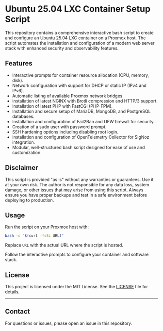 # Ubuntu 25.04 LXC Container Setup Script

This repository contains a comprehensive interactive bash script to create and configure an Ubuntu 25.04 LXC container on a Proxmox host. The script automates the installation and configuration of a modern web server stack with enhanced security and observability features.

## Features

- Interactive prompts for container resource allocation (CPU, memory, disk).
- Network configuration with support for DHCP or static IP (IPv4 and IPv6).
- Automatic listing of available Proxmox network bridges.
- Installation of latest NGINX with Brotli compression and HTTP/3 support.
- Installation of latest PHP with FastCGI (PHP-FPM).
- Installation and secure setup of MariaDB, MongoDB, and PostgreSQL databases.
- Installation and configuration of Fail2Ban and UFW firewall for security.
- Creation of a sudo user with password prompt.
- SSH hardening options including disabling root login.
- Installation and configuration of OpenTelemetry Collector for SigNoz integration.
- Modular, well-structured bash script designed for ease of use and customization.

## Disclaimer

This script is provided "as is" without any warranties or guarantees. Use it at your own risk. The author is not responsible for any data loss, system damage, or other issues that may arise from using this script. Always ensure you have proper backups and test in a safe environment before deploying to production.

## Usage

Run the script on your Proxmox host with:

```bash
bash -c "$(curl -fsSL URL)"
```

Replace `URL` with the actual URL where the script is hosted.

Follow the interactive prompts to configure your container and software stack.

## License

This project is licensed under the MIT License. See the [LICENSE](LICENSE) file for details.

---

## Contact

For questions or issues, please open an issue in this repository.
